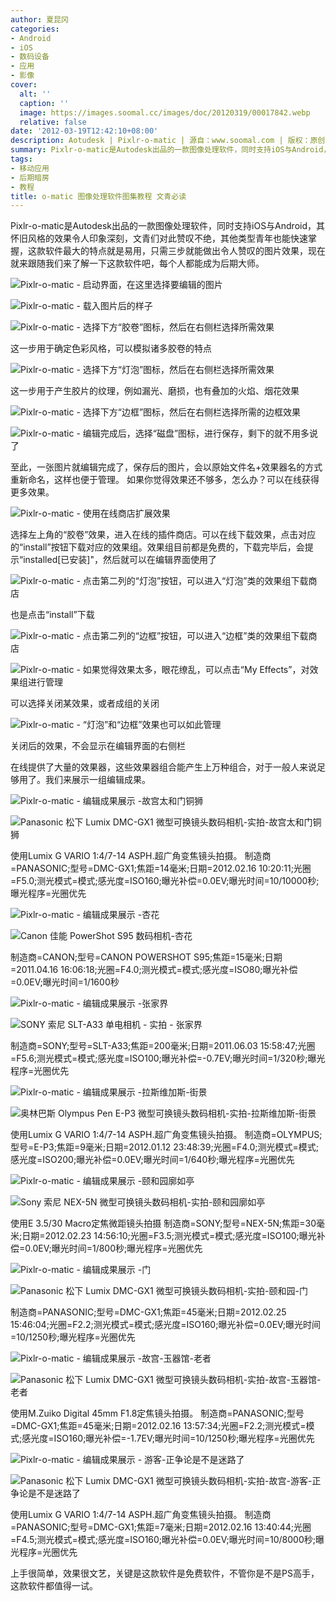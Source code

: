 ```yaml
---
author: 夏昆冈
categories:
- Android
- iOS
- 数码设备
- 应用
- 影像
cover:
  alt: ''
  caption: ''
  image: https://images.soomal.cc/images/doc/20120319/00017842.webp
  relative: false
date: '2012-03-19T12:42:10+08:00'
description: Aotudesk | Pixlr-o-matic | 源自：www.soomal.com | 版权：原创 |  平均/总评分：08.20/41
summary: Pixlr-o-matic是Autodesk出品的一款图像处理软件，同时支持iOS与Android，其怀旧风格的效果令人印象深刻，文青们对此赞叹不绝，其他类型青年也能快速掌握，这款软件最大的特点就是易用，只需三步就能做出令人赞叹的图片效果，现在就来跟随我们来了解一下这款软件吧，每个人都能成为后期大师。
tags:
- 移动应用
- 后期暗房
- 教程
title: o-matic 图像处理软件图集教程 文青必读
---
```


Pixlr-o-matic是Autodesk出品的一款图像处理软件，同时支持iOS与Android，其怀旧风格的效果令人印象深刻，文青们对此赞叹不绝，其他类型青年也能快速掌握，这款软件最大的特点就是易用，只需三步就能做出令人赞叹的图片效果，现在就来跟随我们来了解一下这款软件吧，每个人都能成为后期大师。

![Pixlr-o-matic - 启动界面，在这里选择要编辑的图片](https://images.soomal.cc/images/doc/20120319/00017837.webp)




![Pixlr-o-matic - 载入图片后的样子](https://images.soomal.cc/images/doc/20120319/00017838.webp)




![Pixlr-o-matic - 选择下方“胶卷”图标，然后在右侧栏选择所需效果](https://images.soomal.cc/images/doc/20120319/00017839.webp)

这一步用于确定色彩风格，可以模拟诸多胶卷的特点


![Pixlr-o-matic - 选择下方“灯泡”图标，然后在右侧栏选择所需效果](https://images.soomal.cc/images/doc/20120319/00017840.webp)

这一步用于产生胶片的纹理，例如漏光、磨损，也有叠加的火焰、烟花效果


![Pixlr-o-matic - 选择下方“边框”图标，然后在右侧栏选择所需的边框效果](https://images.soomal.cc/images/doc/20120319/00017841.webp)




![Pixlr-o-matic - 编辑完成后，选择“磁盘”图标，进行保存，剩下的就不用多说了](https://images.soomal.cc/images/doc/20120319/00017847.webp)




至此，一张图片就编辑完成了，保存后的图片，会以原始文件名+效果器名的方式重新命名，这样也便于管理。
如果你觉得效果还不够多，怎么办？可以在线获得更多效果。

![Pixlr-o-matic - 使用在线商店扩展效果](https://images.soomal.cc/images/doc/20120319/00017842.webp)

选择左上角的“胶卷”效果，进入在线的插件商店。可以在线下载效果，点击对应的“install”按钮下载对应的效果组。效果组目前都是免费的，下载完毕后，会提示“installed[已安装]"，然后就可以在编辑界面使用了


![Pixlr-o-matic - 点击第二列的“灯泡”按钮，可以进入“灯泡”类的效果组下载商店](https://images.soomal.cc/images/doc/20120319/00017843.webp)

也是点击“install”下载


![Pixlr-o-matic - 点击第二列的“边框”按钮，可以进入“边框”类的效果组下载商店](https://images.soomal.cc/images/doc/20120319/00017844.webp)




![Pixlr-o-matic - 如果觉得效果太多，眼花缭乱，可以点击“My Effects”，对效果组进行管理](https://images.soomal.cc/images/doc/20120319/00017845.webp)

可以选择关闭某效果，或者成组的关闭


![Pixlr-o-matic - “灯泡”和“边框”效果也可以如此管理](https://images.soomal.cc/images/doc/20120319/00017846.webp)

关闭后的效果，不会显示在编辑界面的右侧栏


在线提供了大量的效果器，这些效果器组合能产生上万种组合，对于一般人来说足够用了。我们来展示一组编辑成果。

![Pixlr-o-matic - 编辑成果展示 -故宫太和门铜狮](https://images.soomal.cc/images/doc/20120319/00017851.webp)




![Panasonic 松下 Lumix DMC-GX1 微型可换镜头数码相机-实拍-故宫太和门铜狮](https://images.soomal.cc/images/doc/20120216/00016817.webp)

使用Lumix G VARIO 1:4/7-14 ASPH.超广角变焦镜头拍摄。 制造商=PANASONIC;型号=DMC-GX1;焦距=14毫米;日期=2012.02.16 10:20:11;光圈=F5.0;测光模式=模式;感光度=ISO160;曝光补偿=0.0EV;曝光时间=10/10000秒;曝光程序=光圈优先


![Pixlr-o-matic - 编辑成果展示 -杏花](https://images.soomal.cc/images/doc/20120319/00017848.webp)




![Canon 佳能 PowerShot S95 数码相机-杏花](https://images.soomal.cc/images/doc/20110418/00010331.webp)

制造商=CANON;型号=CANON POWERSHOT S95;焦距=15毫米;日期=2011.04.16 16:06:18;光圈=F4.0;测光模式=模式;感光度=ISO80;曝光补偿=0.0EV;曝光时间=1/1600秒


![Pixlr-o-matic - 编辑成果展示 -张家界](https://images.soomal.cc/images/doc/20120319/00017849.webp)




![SONY 索尼 SLT-A33 单电相机 - 实拍 - 张家界](https://images.soomal.cc/images/doc/20110702/00011891.webp)

制造商=SONY;型号=SLT-A33;焦距=200毫米;日期=2011.06.03 15:58:47;光圈=F5.6;测光模式=模式;感光度=ISO100;曝光补偿=-0.7EV;曝光时间=1/320秒;曝光程序=光圈优先


![Pixlr-o-matic - 编辑成果展示 -拉斯维加斯-街景](https://images.soomal.cc/images/doc/20120319/00017850.webp)




![奥林巴斯 Olympus Pen E-P3 微型可换镜头数码相机-实拍-拉斯维加斯-街景](https://images.soomal.cc/images/doc/20120117/00016226.webp)

使用Lumix G VARIO 1:4/7-14 ASPH.超广角变焦镜头拍摄。 制造商=OLYMPUS;型号=E-P3;焦距=9毫米;日期=2012.01.12 23:48:39;光圈=F4.0;测光模式=模式;感光度=ISO200;曝光补偿=0.0EV;曝光时间=1/640秒;曝光程序=光圈优先


![Pixlr-o-matic - 编辑成果展示 -颐和园廓如亭](https://images.soomal.cc/images/doc/20120319/00017852.webp)




![Sony 索尼 NEX-5N 微型可换镜头数码相机-实拍-颐和园廓如亭](https://images.soomal.cc/images/doc/20120227/00017143.webp)

使用E 3.5/30 Macro定焦微距镜头拍摄 制造商=SONY;型号=NEX-5N;焦距=30毫米;日期=2012.02.23 14:56:10;光圈=F3.5;测光模式=模式;感光度=ISO100;曝光补偿=0.0EV;曝光时间=1/800秒;曝光程序=光圈优先


![Pixlr-o-matic - 编辑成果展示 -门](https://images.soomal.cc/images/doc/20120319/00017853.webp)




![Panasonic 松下 Lumix DMC-GX1 微型可换镜头数码相机-实拍-颐和园-门](https://images.soomal.cc/images/doc/20120304/00017370.webp)

制造商=PANASONIC;型号=DMC-GX1;焦距=45毫米;日期=2012.02.25 15:46:04;光圈=F2.2;测光模式=模式;感光度=ISO160;曝光补偿=0.0EV;曝光时间=10/1250秒;曝光程序=光圈优先


![Pixlr-o-matic - 编辑成果展示 -故宫-玉器馆-老者](https://images.soomal.cc/images/doc/20120319/00017854.webp)




![Panasonic 松下 Lumix DMC-GX1 微型可换镜头数码相机-实拍-故宫-玉器馆-老者](https://images.soomal.cc/images/doc/20120216/00016839.webp)

使用M.Zuiko Digital 45mm F1.8定焦镜头拍摄。 制造商=PANASONIC;型号=DMC-GX1;焦距=45毫米;日期=2012.02.16 13:57:34;光圈=F2.2;测光模式=模式;感光度=ISO160;曝光补偿=-1.7EV;曝光时间=10/1250秒;曝光程序=光圈优先


![Pixlr-o-matic - 编辑成果展示 - 游客-正争论是不是迷路了](https://images.soomal.cc/images/doc/20120319/00017855.webp)




![Panasonic 松下 Lumix DMC-GX1 微型可换镜头数码相机-实拍-故宫-游客-正争论是不是迷路了](https://images.soomal.cc/images/doc/20120216/00016835.webp)

使用Lumix G VARIO 1:4/7-14 ASPH.超广角变焦镜头拍摄。 制造商=PANASONIC;型号=DMC-GX1;焦距=7毫米;日期=2012.02.16 13:40:44;光圈=F4.5;测光模式=模式;感光度=ISO160;曝光补偿=0.0EV;曝光时间=10/8000秒;曝光程序=光圈优先


上手很简单，效果很文艺，关键是这款软件是免费软件，不管你是不是PS高手，这款软件都值得一试。